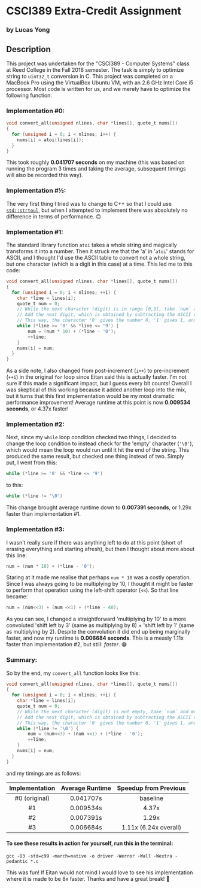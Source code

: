 # CSCI389 Extra-Credit Assignment
### by Lucas Yong

## Description
This project was undertaken for the "CSCI389 - Computer Systems" class at Reed College in the Fall 2018 semester.
The task is simply to optimize string to `uint32_t` conversion in C.
This project was completed on a MacBook Pro using the VirtualBox Ubuntu VM, with an 2.6 GHz Intel Core i5 processor.
Most code is written for us, and we merely have to optimize the following function: 

### Implementation #0:

``` C
void convert_all(unsigned nlines, char *lines[], quote_t nums[])
{
  for (unsigned i = 0; i < nlines; i++) {
    nums[i] = atoi(lines[i]);
  }
}
```
This took roughly **0.041707 seconds** on my machine (this was based on running the program 3 times and taking the average, subsequent timings will also be recorded this way).

### Implementation #½:
The very first thing I tried was to change to C++ so that I could use [`std::strtoul`](https://en.cppreference.com/w/cpp/string/byte/strtoul),  but when I attempted to implement there was absolutely no difference in terms of performance. 🙃

### Implementation #1:
The standard library function `atoi` takes a whole string and magically transforms it into a number. Then it struck me that the 'a' in '`atoi`' stands for ASCII, and I thought I'd use the ASCII table to convert not a whole string, but one character (which is a digit in this case) at a time. This led me to this code:
``` C
void convert_all(unsigned nlines, char *lines[], quote_t nums[])
{
  for (unsigned i = 0; i < nlines; ++i) {
    char *line = lines[i];
    quote_t num = 0;
    // While the next character (digit) is in range [0,9], take `num` and multiply it by 10 (to make room for the next digit)
    // Add the next digit, which is obtained by subtracting the ASCII code of that character (digit) with the ASCII code for '0'
    // This way, the character '0' gives the number 0, '1' gives 1, and so on
    while (*line >= '0' && *line <= '9') {
        num = (num * 10) + (*line - '0');
        ++line;
    }
    nums[i] = num;
  }
}
```
As a side note, I also changed from post-increment (`i++`) to pre-increment (`++i`) in the original `for` loop since Eitan said this is actually faster. I'm not sure if this made a significant impact, but I guess every bit counts!
Overall I was skeptical of this working because it added another loop into the mix, but it turns that this first implementation would be my most dramatic performance improvement! Average runtime at this point is now **0.009534 seconds**, or 4.37x faster!

### Implementation #2:
Next, since my `while` loop condition checked two things, I decided to change the loop condition to instead check for the 'empty' character (`'\0'`), which would mean the loop would run until it hit the end of the string. This produced the same result, but checked one thing instead of two. Simply put, I went from this:
``` C
while (*line >= '0' && *line <= '9')
```
to this:
``` C
while (*line != '\0')
```
This change brought average runtime down to **0.007391 seconds**, or 1.29x faster than implementation #1.

### Implementation #3:
I wasn't really sure if there was anything left to do at this point (short of erasing everything and starting afresh), but then I thought about more about this line:
``` C
num = (num * 10) + (*line - '0');
```
Staring at it made me realise that perhaps `num * 10` was a costly operation. Since I was always going to be multiplying by 10, I thought it might be faster to perform that operation using the left-shift operator (`<<`). So that line became:
``` C
num = (num<<3) + (num <<1) + (*line - 48);
```
As you can see, I changed a straightforward 'multiplying by 10' to a more convoluted 'shift left by 3' (same as multiplying by 8) + 'shift left by 1' (same as multiplying by 2). Despite the convolution it did end up being marginally faster, and now my runtime is **0.006684 seconds**. This is a measly 1.11x faster than implementation #2, but still: *faster*. 😁

### Summary:
So by the end, my `convert_all` function looks like this:
``` C
void convert_all(unsigned nlines, char *lines[], quote_t nums[])
{
  for (unsigned i = 0; i < nlines; ++i) {
    char *line = lines[i];
    quote_t num = 0;
    // While the next character (digit) is not empty, take `num` and multiply it (bitwise) by 10 (to make room for the next digit)
    // Add the next digit, which is obtained by subtracting the ASCII code of that character (digit) with the ASCII code for '0'
    // This way, the character '0' gives the number 0, '1' gives 1, and so on
    while (*line != '\0') {
        num = (num<<3) + (num <<1) + (*line - '0');
        ++line;
    }
    nums[i] = num;
  }
}
```
and my timings are as follows:

| Implementation | Average Runtime | Speedup from Previous |
| :-------------:| :-------------: | :-------:             |
| #0 (original)  | 0.041707s       | baseline              |
| #1             | 0.009534s       | 4.37x                 |
| #2             | 0.007391s       | 1.29x                 |
| #3             | 0.006684s       | 1.11x (6.24x overall) |


#### To see these results in action for yourself, run this in the terminal:
`gcc -O3 -std=c99 -march=native -o driver -Werror -Wall -Wextra -pedantic *.c`


This was fun! If Eitan would not mind I would love to see his implementation where it is made to be 8x faster. Thanks and have a great break! 🎉
